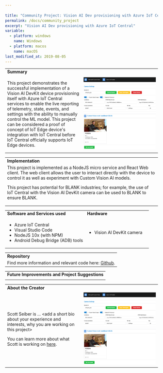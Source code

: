 ```yaml
---

title: "Community Project: Vision AI Dev provisioning with Azure IoT Central"
permalink: /docs/community_project
excerpt: "Vision AI Dev provisioning with Azure IoT Central"
variable:
  - platform: windows
    name: Windows
  - platform: macos
    name: macOS
last_modified_at: 2019-08-05
---
```


<html><table>
<tr><td>
<b> Summary </b> </td></tr>
<tr>
    <td width="50%">
    
This project demonstrates the successful implementation of a Vision AI DevKit device provisioning itself with Azure IoT Central services to enable the live reporting of telemetry, state, events, and settings with the ability to manually control the ML model. This project can be considered a proof of concept of IoT Edge device's integration with IoT Central before IoT Central officially supports IoT Edge devices.

<td width="50%"> <img src="images/community_iotcentral.PNG" alt="i"> </td>
</tr>
</table></html>

<html><table>
<tr><td>
<b> Implementation </b> </td></tr>

<tr><td>
This project is implemented as a NodeJS micro service and React Web client. The web client allows the user to interact directly with the device to control it as well as experiment with Custom Vision AI models.

This project has potential for BLANK industries; for example, the use of IoT Central with the Vision AI DevKit camera can be used to BLANK to ensure BLANK.
</td></tr>

 </table>
</html>


<html><table>

 <tr>
    <td> <b> Software and Services used</b> </td>
    <td> <b> Hardware </b> </td> 
    <td rowspan="24"></td> </tr>
 <tr>
    <td> <ul type="disc" >
            <li>Azure IoT Central</li>
            <li>Visual Studio Code</li>
            <li>NodeJS 10x (with NPM)</li>
            <li>Android Debug Bridge (ADB) tools</li>
         </ul> 
   </td> 
    <td> <ul type="disc">
            <li>Vision AI DevKit camera</li>
         </ul>
   </td>
 </tr>
 </table>
</html>


<html><table>
<tr><td>
<b> Repository </b> </td></tr>

<tr><td>
Find more information and relevant code here: <a href="https://github.com/sseiber/peabody-local-service/blob/master/README.md">Github</a>.
</td></tr>
 </table>
</html>

<html><table>
<tr><td>
<b> Future Improvements and Project Suggestions </b> </td></tr>

<tr><td>
  <add thoughts and ideas in terms of how "community" could develop these assets further to add functionality/application to project>
</td></tr>
 </table>
</html>

<html><table>
<tr><td>
<b> About the Creator </b> </td></tr>
<tr>
    <td width="50%">
    
Scott Seiber is ... <add a short bio about your experience and interests, why you are working on this project>

You can learn more about what Scott is working on <a href="https://github.com/sseiber">here</a>.

</td>
<td width="50%"> <img src="images/community_iotcentral.PNG" alt="i"> </td>
</tr>
</table></html>



